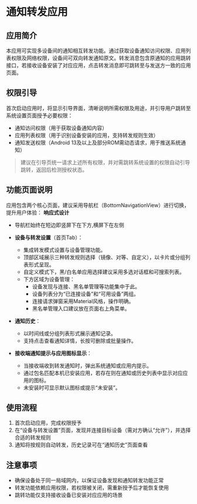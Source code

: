 # 通知转发应用

## 应用简介
本应用可实现多设备间的通知相互转发功能。通过获取设备通知访问权限、应用列表权限及网络权限，设备间可双向转发通知原文。转发消息包含原通知的应用跳转接口，若接收设备安装了对应应用，点击转发消息即可跳转至与发送方一致的应用页面。


## 权限引导
首次启动应用时，将显示引导界面，清晰说明所需权限及用途，并引导用户跳转至系统设置页面授予必要权限：
- 通知访问权限（用于获取设备通知内容）
- 应用列表权限（用于识别设备安装的应用，支持转发规则生效）
- 通知发送权限（Android 13及以上及部分ROM需动态请求，用于推送系统通知）

> 建议在引导页统一请求上述所有权限，并对需跳转系统设置的权限自动引导跳转，返回后检测授权状态。

## 功能页面说明
应用包含两个核心页面，建议采用导航栏（BottomNavigationView）进行切换，提升用户体验：
**响应式设计**

- 导航栏始终在短边即竖屏下在下方,横屏下在左侧

- **设备与转发设置**（首页Tab）：
  - 集成转发模式设置与设备管理功能。
  - 顶部区域展示三种转发规则选择（镜像、对等、自定义），以卡片或分组列表形式呈现。
  - 自定义模式下，黑/白名单应用选择建议采用多选对话框和可搜索列表。
  - 下方区域为设备管理：
    - 设备发现与连接、黑名单管理等功能集中于此。
    - 设备列表分为“已连接设备”和“可用设备”两组。
    - 连接请求弹窗采用Material风格，操作明确。
    - 黑名单管理入口建议放在页面右上角菜单。



- **通知历史**：
  - 以时间线或分组列表形式展示通知记录。
  - 支持点击查看通知详情，长按可删除或批量操作。

- **接收端通知提示与应用图标显示**：
  - 当接收端收到转发通知时，弹出系统通知或应用内提示。
  - 通过包名匹配本机已安装应用，若存在则在通知或历史列表中显示对应应用的图标。
  - 未安装时可显示默认图标或提示“未安装”。

## 使用流程
1. 首次启动应用，完成权限授予
2. 在“设备与转发设置”页面，发现并连接目标设备（需对方确认“允许”），并选择合适的转发规则
3. 通知将按规则自动转发，历史记录可在“通知历史”页面查看


## 注意事项
- 确保设备处于同一局域网内，以保证设备发现和通知转发功能正常
- 转发功能依赖应用权限，若权限被关闭，需重新授予后才能恢复使用
- 跳转功能仅支持接收设备已安装对应应用的场景



